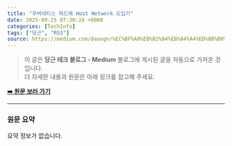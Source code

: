 ```yaml
---
title: "쿠버네티스 파드에 Host Network 도입기"
date: 2025-09-25 07:30:24 +0900
categories: [TechInfo]
tags: ["당근", "RSS"]
source: https://medium.com/daangn/%EC%BF%A0%EB%B2%84%EB%84%A4%ED%8B%B0%EC%8A%A4-%ED%8C%8C%EB%93%9C%EC%97%90-host-network-%EB%8F%84%EC%9E%85%EA%B8%B0-99b4c02ca490?source=rss----4505f82a2dbd---4
---
```

> 이 글은 **당근 테크 블로그 - Medium** 블로그에 게시된 글을 자동으로 가져온 것입니다. <br>
> 더 자세한 내용과 원문은 아래 링크를 참고해 주세요.

[**➡️ 원문 보러 가기**](https://medium.com/daangn/%EC%BF%A0%EB%B2%84%EB%84%A4%ED%8B%B0%EC%8A%A4-%ED%8C%8C%EB%93%9C%EC%97%90-host-network-%EB%8F%84%EC%9E%85%EA%B8%B0-99b4c02ca490?source=rss----4505f82a2dbd---4)

---

### 원문 요약
요약 정보가 없습니다.
